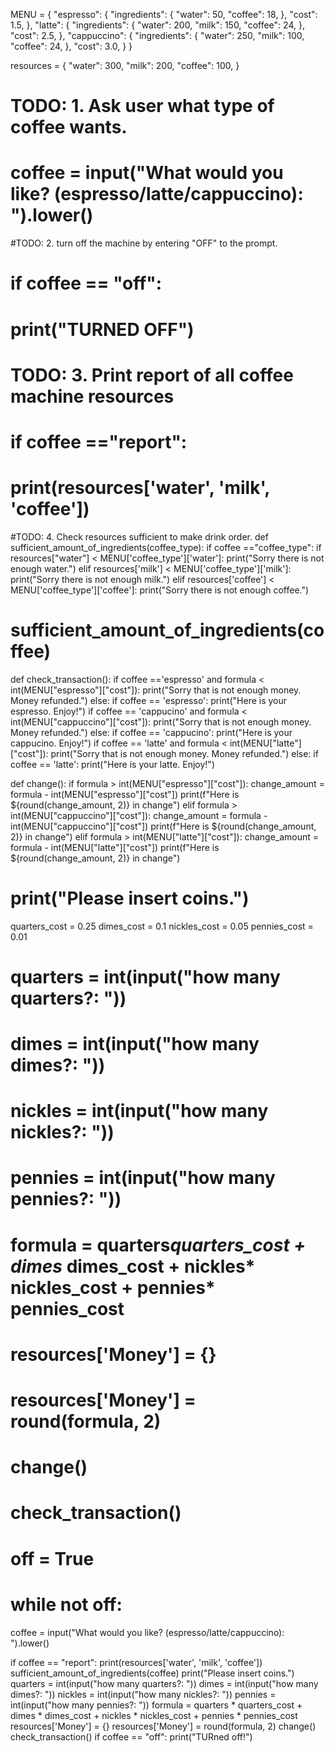 MENU = {
    "espresso": {
        "ingredients": {
            "water": 50,
            "coffee": 18,
        },
        "cost": 1.5,
    },
    "latte": {
        "ingredients": {
            "water": 200,
            "milk": 150,
            "coffee": 24,
        },
        "cost": 2.5,
    },
    "cappuccino": {
        "ingredients": {
            "water": 250,
            "milk": 100,
            "coffee": 24,
        },
        "cost": 3.0,
    }
}

resources = {
    "water": 300,
    "milk": 200,
    "coffee": 100,
}

# TODO: 1. Ask user what type of coffee wants.
# coffee = input("What would you like? (espresso/latte/cappuccino): ").lower()
#TODO: 2. turn off the machine by entering "OFF" to the prompt.
# if coffee == "off":
#     print("TURNED OFF")

# TODO: 3. Print report of all coffee machine resources
# if coffee =="report":
#     print(resources['water', 'milk', 'coffee'])

#TODO: 4. Check resources sufficient to make drink order.
def sufficient_amount_of_ingredients(coffee_type):
    if coffee =="coffee_type":
        if resources["water"] < MENU['coffee_type']['water']:
            print("Sorry there is not enough water.")
        elif resources['milk'] < MENU['coffee_type']['milk']:
            print("Sorry there is not enough milk.")
        elif resources['coffee'] < MENU['coffee_type']['coffee']:
            print("Sorry there is not enough coffee.")
# sufficient_amount_of_ingredients(coffee)




def check_transaction():
    if coffee =='espresso' and formula < int(MENU["espresso"]["cost"]):
        print("Sorry that is not enough money. Money refunded.")
    else:
        if coffee == 'espresso':
            print("Here is your espresso. Enjoy!")
    if coffee == 'cappucino' and formula < int(MENU["cappuccino"]["cost"]):
        print("Sorry that is not enough money. Money refunded.")
    else:
        if coffee == 'cappucino':
            print("Here is your cappucino. Enjoy!")
    if coffee == 'latte' and formula < int(MENU["latte"]["cost"]):
        print("Sorry that is not enough money. Money refunded.")
    else:
        if coffee == 'latte':
            print("Here is your latte. Enjoy!")


def change():
    if formula > int(MENU["espresso"]["cost"]):
        change_amount = formula - int(MENU["espresso"]["cost"])
        print(f"Here is ${round(change_amount, 2)} in change")
    elif formula > int(MENU["cappuccino"]["cost"]):
        change_amount = formula - int(MENU["cappuccino"]["cost"])
        print(f"Here is ${round(change_amount, 2)} in change")
    elif formula > int(MENU["latte"]["cost"]):
        change_amount = formula - int(MENU["latte"]["cost"])
        print(f"Here is ${round(change_amount, 2)} in change")
# print("Please insert coins.")
quarters_cost = 0.25
dimes_cost = 0.1
nickles_cost = 0.05
pennies_cost = 0.01
# quarters = int(input("how many quarters?: "))
# dimes = int(input("how many dimes?: "))
# nickles = int(input("how many nickles?: "))
# pennies = int(input("how many pennies?: "))
# formula = quarters*quarters_cost + dimes* dimes_cost + nickles* nickles_cost + pennies* pennies_cost
# resources['Money'] = {}
# resources['Money'] = round(formula, 2)
# change()
# check_transaction()
# off = True
# while not off:
coffee = input("What would you like? (espresso/latte/cappuccino): ").lower()

if coffee == "report":
    print(resources['water', 'milk', 'coffee'])
sufficient_amount_of_ingredients(coffee)
print("Please insert coins.")
quarters = int(input("how many quarters?: "))
dimes = int(input("how many dimes?: "))
nickles = int(input("how many nickles?: "))
pennies = int(input("how many pennies?: "))
formula = quarters * quarters_cost + dimes * dimes_cost + nickles * nickles_cost + pennies * pennies_cost
resources['Money'] = {}
resources['Money'] = round(formula, 2)
change()
check_transaction()
if coffee == "off":
    print("TURned off!")

